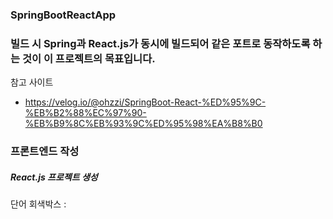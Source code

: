### SpringBootReactApp

### 빌드 시 Spring과 React.js가 동시에 빌드되어 같은 포트로 동작하도록 하는 것이 이 프로젝트의 목표입니다.

참고 사이트

* https://velog.io/@ohzzi/SpringBoot-React-%ED%95%9C-%EB%B2%88%EC%97%90-%EB%B9%8C%EB%93%9C%ED%95%98%EA%B8%B0

### 프론트엔드 작성

##### React.js 프로젝트 생성

단어 회색박스 : 


